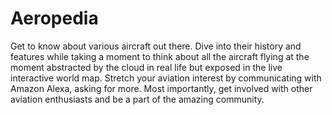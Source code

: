 # Aeropedia

Get to know about various aircraft out there. Dive into their history and features while taking a moment to think about all the aircraft flying at the moment abstracted by the cloud in real life but exposed in the live interactive world map. Stretch your aviation interest by communicating with Amazon Alexa, asking for more. Most importantly, get involved with other aviation enthusiasts and be a part of the amazing community.
